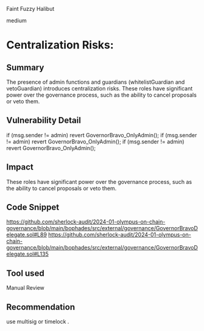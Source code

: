 Faint Fuzzy Halibut

medium

# Centralization Risks:

## Summary
The presence of admin functions and guardians (whitelistGuardian and vetoGuardian) introduces centralization risks. These roles have significant power over the governance process, such as the ability to cancel proposals or veto them.
## Vulnerability Detail
 if (msg.sender != admin) revert GovernorBravo_OnlyAdmin();
  if (msg.sender != admin) revert GovernorBravo_OnlyAdmin();
  if (msg.sender != admin) revert GovernorBravo_OnlyAdmin();

## Impact
 These roles have significant power over the governance process, such as the ability to cancel proposals or veto them.
## Code Snippet
https://github.com/sherlock-audit/2024-01-olympus-on-chain-governance/blob/main/bophades/src/external/governance/GovernorBravoDelegate.sol#L89
https://github.com/sherlock-audit/2024-01-olympus-on-chain-governance/blob/main/bophades/src/external/governance/GovernorBravoDelegate.sol#L135
## Tool used

Manual Review

## Recommendation
use multisig or timelock .